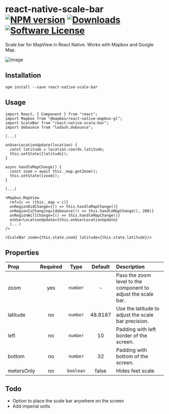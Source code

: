 # react-native-scale-bar [![NPM version](https://badge.fury.io/js/react-native-scale-bar.svg)](https://badge.fury.io/js/react-native-scale-bar.svg) [![Downloads](https://img.shields.io/npm/dt/react-native-scale-bar.svg)](https://www.npmjs.com/package/react-native-scale-bar) [![Software License](https://img.shields.io/badge/license-MIT-brightgreen.svg?style=flat-square)](/)

Scale bar for MapView in React Native. Works with Mapbox and Google Map.

![Image](images/screenshot.png)

## Installation

```
npm install --save react-native-scale-bar
```

## Usage

```
import React, { Component } from "react";
import Mapbox from "@mapbox/react-native-mapbox-gl";
import ScaleBar from "react-native-scale-bar";
import debounce from "lodash.debounce";

(...)

onUserLocationUpdate(location) {
  const latitude = location.coords.latitude;
  this.setState({latitude});
}

async handleMapChange() {
  const zoom = await this._map.getZoom();
  this.setState({zoom});
}

(...)

<Mapbox.MapView
  ref={c => (this._map = c)}
  onRegionDidChange={() => this.handleMapChange()}
  onRegionIsChanging={debounce(() => this.handleMapChange(), 200)}
  onRegionWillChange={() => this.handleMapChange()}
  onUserLocationUpdate={this.onUserLocationUpdate}
  (...)
/>

<ScaleBar zoom={this.state.zoom} latitude={this.state.latitude}/>

```

## Properties

| Prop       | Required |   Type    | Default | Description                                                   |
| :--------- | :------: | :-------: | :-----: | :------------------------------------------------------------ |
| zoom       |   yes    | `number`  |    -    | Pass the zoom level to the component to adjust the scale bar. |
| latitude   |    no    | `number`  | 48.8187 | Use the latitude to adjust the scale bar precision.           |
| left       |    no    | `number`  |   10    | Padding with left border of the screen.                       |
| bottom     |    no    | `number`  |   32    | Padding with bottom of the screen.                            |
| metersOnly |    no    | `boolean` |  false  | Hides feet scale                                              |

## Todo

- Option to place the scale bar anywhere on the screen
- Add imperial units
